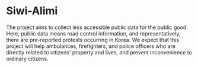 # Siwi-Alimi
The project aims to collect less accessible public data for the public good. Here, public data means road control information, and representatively, there are pre-reported protests occurring in Korea. We expect that this project will help ambulances, firefighters, and police officers who are directly related to citizens' property and lives, and prevent inconvenience to ordinary citizens.
